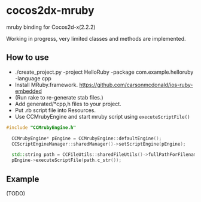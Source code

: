 cocos2dx-mruby
==============

mruby binding for Cocos2d-x(2.2.2)

Working in progress, very limited classes and methods are implemented.

How to use
----------
* ./create_project.py -project HelloRuby -package com.example.helloruby -language cpp
* Install MRuby.framework. https://github.com/carsonmcdonald/ios-ruby-embedded
* (Run rake to re-generate stab files.)
* Add generated/*cpp,h files to your project.
* Put .rb script file into Resources.
* Use CCMrubyEngine and start mruby script using `executeScriptFile()`

```c++
#include "CCMrubyEngine.h"

  CCMrubyEngine* pEngine = CCMrubyEngine::defaultEngine();
  CCScriptEngineManager::sharedManager()->setScriptEngine(pEngine);

  std::string path = CCFileUtils::sharedFileUtils()->fullPathForFilename("hello.rb");
  pEngine->executeScriptFile(path.c_str());
```

Example
-------

(TODO)
